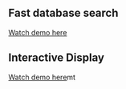 
## Fast database search

[Watch demo here](https://www.useloom.com/share/2dfe2860a2ec4c35ac5979d3769a0ea4)

## Interactive Display

[Watch demo here](https://www.useloom.com/share/0e9aa11b27724c4db6f605227b71e5bf)mt
